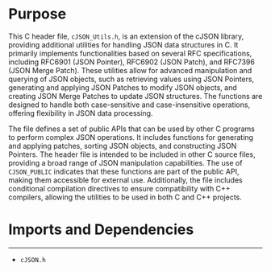 # Purpose
This C header file, `cJSON_Utils.h`, is an extension of the cJSON library, providing additional utilities for handling JSON data structures in C. It primarily implements functionalities based on several RFC specifications, including RFC6901 (JSON Pointer), RFC6902 (JSON Patch), and RFC7396 (JSON Merge Patch). These utilities allow for advanced manipulation and querying of JSON objects, such as retrieving values using JSON Pointers, generating and applying JSON Patches to modify JSON objects, and creating JSON Merge Patches to update JSON structures. The functions are designed to handle both case-sensitive and case-insensitive operations, offering flexibility in JSON data processing.

The file defines a set of public APIs that can be used by other C programs to perform complex JSON operations. It includes functions for generating and applying patches, sorting JSON objects, and constructing JSON Pointers. The header file is intended to be included in other C source files, providing a broad range of JSON manipulation capabilities. The use of `CJSON_PUBLIC` indicates that these functions are part of the public API, making them accessible for external use. Additionally, the file includes conditional compilation directives to ensure compatibility with C++ compilers, allowing the utilities to be used in both C and C++ projects.
# Imports and Dependencies

---
- `cJSON.h`


